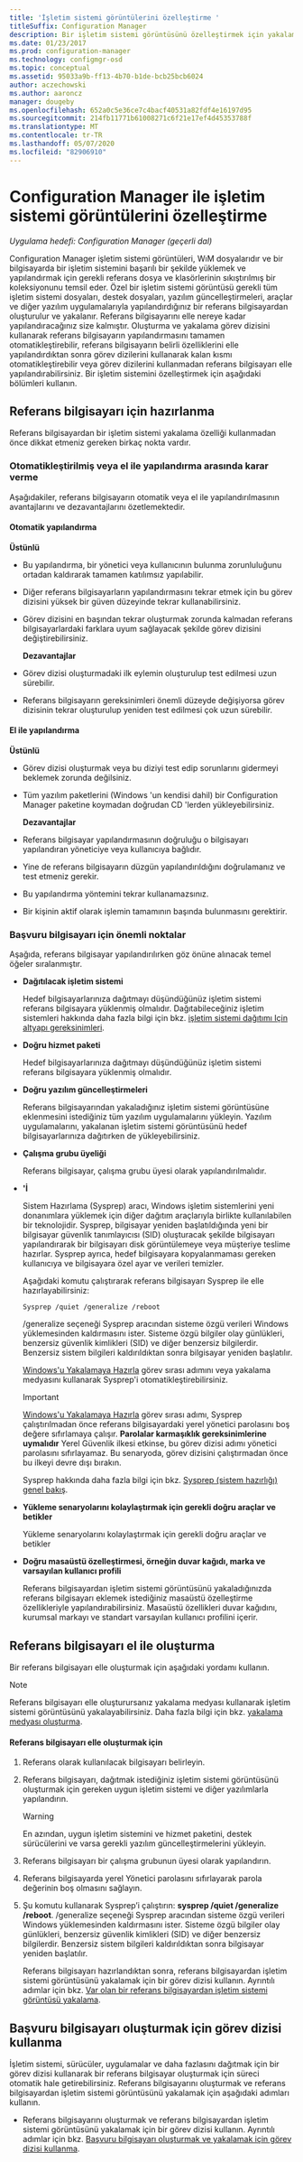 ```yaml
---
title: 'İşletim sistemi görüntülerini özelleştirme '
titleSuffix: Configuration Manager
description: Bir işletim sistemi görüntüsünü özelleştirmek için yakalama ve oluşturma görev dizilerini, el ile yapılandırmayı veya her ikisinin birleşimini kullanın.
ms.date: 01/23/2017
ms.prod: configuration-manager
ms.technology: configmgr-osd
ms.topic: conceptual
ms.assetid: 95033a9b-ff13-4b70-b1de-bcb25bcb6024
author: aczechowski
ms.author: aaroncz
manager: dougeby
ms.openlocfilehash: 652a0c5e36ce7c4bacf40531a82fdf4e16197d95
ms.sourcegitcommit: 214fb11771b61008271c6f21e17ef4d45353788f
ms.translationtype: MT
ms.contentlocale: tr-TR
ms.lasthandoff: 05/07/2020
ms.locfileid: "82906910"
---
```

# <a name="customize-operating-system-images-with-configuration-manager"></a>Configuration Manager ile işletim sistemi görüntülerini özelleştirme

*Uygulama hedefi: Configuration Manager (geçerli dal)*

Configuration Manager işletim sistemi görüntüleri, WıM dosyalarıdır ve bir bilgisayarda bir işletim sistemini başarılı bir şekilde yüklemek ve yapılandırmak için gerekli referans dosya ve klasörlerinin sıkıştırılmış bir koleksiyonunu temsil eder. Özel bir işletim sistemi görüntüsü gerekli tüm işletim sistemi dosyaları, destek dosyaları, yazılım güncelleştirmeleri, araçlar ve diğer yazılım uygulamalarıyla yapılandırdığınız bir referans bilgisayardan oluşturulur ve yakalanır. Referans bilgisayarını elle nereye kadar yapılandıracağınız size kalmıştır. Oluşturma ve yakalama görev dizisini kullanarak referans bilgisayarın yapılandırmasını tamamen otomatikleştirebilir, referans bilgisayarın belirli özelliklerini elle yapılandırdıktan sonra görev dizilerini kullanarak kalan kısmı otomatikleştirebilir veya görev dizilerini kullanmadan referans bilgisayarı elle yapılandırabilirsiniz. Bir işletim sistemini özelleştirmek için aşağıdaki bölümleri kullanın.

##  <a name="prepare-for-the--reference-computer"></a><a name="BKMK_PrepareReferenceComputer"></a>Referans bilgisayarı için hazırlanma  
 Referans bilgisayardan bir işletim sistemi yakalama özelliği kullanmadan önce dikkat etmeniz gereken birkaç nokta vardır.  

###  <a name="decide-between-an-automated-or-manual-configuration"></a><a name="BKMK_RefComputerDecide"></a>Otomatikleştirilmiş veya el ile yapılandırma arasında karar verme  
 Aşağıdakiler, referans bilgisayarın otomatik veya el ile yapılandırılmasının avantajlarını ve dezavantajlarını özetlemektedir.  

#### <a name="automated-configuration"></a>Otomatik yapılandırma  
 **Üstünlü**  

- Bu yapılandırma, bir yönetici veya kullanıcının bulunma zorunluluğunu ortadan kaldırarak tamamen katılımsız yapılabilir.  

- Diğer referans bilgisayarların yapılandırmasını tekrar etmek için bu görev dizisini yüksek bir güven düzeyinde tekrar kullanabilirsiniz.  

- Görev dizisini en başından tekrar oluşturmak zorunda kalmadan referans bilgisayarlardaki farklara uyum sağlayacak şekilde görev dizisini değiştirebilirsiniz.  

  **Dezavantajlar**  

- Görev dizisi oluşturmadaki ilk eylemin oluşturulup test edilmesi uzun sürebilir.  

- Referans bilgisayarın gereksinimleri önemli düzeyde değişiyorsa görev dizisinin tekrar oluşturulup yeniden test edilmesi çok uzun sürebilir.  

#### <a name="manual-configuration"></a>El ile yapılandırma  
 **Üstünlü**  

- Görev dizisi oluşturmak veya bu diziyi test edip sorunlarını gidermeyi beklemek zorunda değilsiniz.  

- Tüm yazılım paketlerini (Windows 'un kendisi dahil) bir Configuration Manager paketine koymadan doğrudan CD 'lerden yükleyebilirsiniz.  

  **Dezavantajlar**  

- Referans bilgisayar yapılandırmasının doğruluğu o bilgisayarı yapılandıran yöneticiye veya kullanıcıya bağlıdır.  

- Yine de referans bilgisayarın düzgün yapılandırıldığını doğrulamanız ve test etmeniz gerekir.  

- Bu yapılandırma yöntemini tekrar kullanamazsınız.  

- Bir kişinin aktif olarak işlemin tamamının başında bulunmasını gerektirir.  

###  <a name="considerations-for-the-reference-computer"></a><a name="BKMK_RefComputerConsiderations"></a>Başvuru bilgisayarı için önemli noktalar  
 Aşağıda, referans bilgisayar yapılandırılırken göz önüne alınacak temel öğeler sıralanmıştır.  

-   **Dağıtılacak işletim sistemi**  

     Hedef bilgisayarlarınıza dağıtmayı düşündüğünüz işletim sistemi referans bilgisayara yüklenmiş olmalıdır. Dağıtabileceğiniz işletim sistemleri hakkında daha fazla bilgi için bkz. [işletim sistemi dağıtımı Için altyapı gereksinimleri](../plan-design/infrastructure-requirements-for-operating-system-deployment.md).  

-   **Doğru hizmet paketi**  

     Hedef bilgisayarlarınıza dağıtmayı düşündüğünüz işletim sistemi referans bilgisayara yüklenmiş olmalıdır.  

-   **Doğru yazılım güncelleştirmeleri**  

     Referans bilgisayarından yakaladığınız işletim sistemi görüntüsüne eklenmesini istediğiniz tüm yazılım uygulamalarını yükleyin. Yazılım uygulamalarını, yakalanan işletim sistemi görüntüsünü hedef bilgisayarlarınıza dağıtırken de yükleyebilirsiniz.  

-   **Çalışma grubu üyeliği**  

     Referans bilgisayar, çalışma grubu üyesi olarak yapılandırılmalıdır.  

-   **'İ**  

     Sistem Hazırlama (Sysprep) aracı, Windows işletim sistemlerini yeni donanımlara yüklemek için diğer dağıtım araçlarıyla birlikte kullanılabilen bir teknolojidir. Sysprep, bilgisayar yeniden başlatıldığında yeni bir bilgisayar güvenlik tanımlayıcısı (SID) oluşturacak şekilde bilgisayarı yapılandırarak bir bilgisayarı disk görüntülemeye veya müşteriye teslime hazırlar. Sysprep ayrıca, hedef bilgisayara kopyalanmaması gereken kullanıcıya ve bilgisayara özel ayar ve verileri temizler.  

     Aşağıdaki komutu çalıştırarak referans bilgisayarı Sysprep ile elle hazırlayabilirsiniz:  

     `Sysprep /quiet /generalize /reboot`  

     /generalize seçeneği Sysprep aracından sisteme özgü verileri Windows yüklemesinden kaldırmasını ister. Sisteme özgü bilgiler olay günlükleri, benzersiz güvenlik kimlikleri (SID) ve diğer benzersiz bilgilerdir. Benzersiz sistem bilgileri kaldırıldıktan sonra bilgisayar yeniden başlatılır.  

     [Windows'u Yakalamaya Hazırla](../understand/task-sequence-steps.md#BKMK_PrepareWindowsforCapture) görev sırası adımını veya yakalama medyasını kullanarak Sysprep'i otomatikleştirebilirsiniz.  

    > [!IMPORTANT]  
    >  [Windows'u Yakalamaya Hazırla](../understand/task-sequence-steps.md#BKMK_PrepareWindowsforCapture) görev sırası adımı, Sysprep çalıştırılmadan önce referans bilgisayardaki yerel yönetici parolasını boş değere sıfırlamaya çalışır. **Parolalar karmaşıklık gereksinimlerine uymalıdır** Yerel Güvenlik ilkesi etkinse, bu görev dizisi adımı yönetici parolasını sıfırlayamaz. Bu senaryoda, görev dizisini çalıştırmadan önce bu ilkeyi devre dışı bırakın.  

     Sysprep hakkında daha fazla bilgi için bkz. [Sysprep (sistem hazırlığı) genel bakış](https://docs.microsoft.com/windows-hardware/manufacture/desktop/sysprep--system-preparation--overview).  

-   **Yükleme senaryolarını kolaylaştırmak için gerekli doğru araçlar ve betikler**  

     Yükleme senaryolarını kolaylaştırmak için gerekli doğru araçlar ve betikler  

-   **Doğru masaüstü özelleştirmesi, örneğin duvar kağıdı, marka ve varsayılan kullanıcı profili**  

     Referans bilgisayardan işletim sistemi görüntüsünü yakaladığınızda referans bilgisayarı eklemek istediğiniz masaüstü özelleştirme özellikleriyle yapılandırabilirsiniz. Masaüstü özellikleri duvar kağıdını, kurumsal markayı ve standart varsayılan kullanıcı profilini içerir.  

##  <a name="manually-build-a-reference-computer"></a><a name="BKMK_ManuallyBuildReference"></a>Referans bilgisayarı el ile oluşturma  
 Bir referans bilgisayarı elle oluşturmak için aşağıdaki yordamı kullanın.  

> [!NOTE]  
>  Referans bilgisayarı elle oluşturursanız yakalama medyası kullanarak işletim sistemi görüntüsünü yakalayabilirsiniz. Daha fazla bilgi için bkz. [yakalama medyası oluşturma](../deploy-use/create-capture-media.md).  

#### <a name="to-manually-build-the-reference-computer"></a>Referans bilgisayarı elle oluşturmak için  

1. Referans olarak kullanılacak bilgisayarı belirleyin.  

2. Referans bilgisayarı, dağıtmak istediğiniz işletim sistemi görüntüsünü oluşturmak için gereken uygun işletim sistemi ve diğer yazılımlarla yapılandırın.  

   > [!WARNING]  
   >  En azından, uygun işletim sistemini ve hizmet paketini, destek sürücülerini ve varsa gerekli yazılım güncelleştirmelerini yükleyin.  

3. Referans bilgisayarı bir çalışma grubunun üyesi olarak yapılandırın.  

4. Referans bilgisayarda yerel Yönetici parolasını sıfırlayarak parola değerinin boş olmasını sağlayın.  

5. Şu komutu kullanarak Sysprep’i çalıştırın: **sysprep /quiet /generalize /reboot**. /generalize seçeneği Sysprep aracından sisteme özgü verileri Windows yüklemesinden kaldırmasını ister. Sisteme özgü bilgiler olay günlükleri, benzersiz güvenlik kimlikleri (SID) ve diğer benzersiz bilgilerdir. Benzersiz sistem bilgileri kaldırıldıktan sonra bilgisayar yeniden başlatılır.  

   Referans bilgisayarı hazırlandıktan sonra, referans bilgisayardan işletim sistemi görüntüsünü yakalamak için bir görev dizisi kullanın.  Ayrıntılı adımlar için bkz. [Var olan bir referans bilgisayardan işletim sistemi görüntüsü yakalama](../deploy-use/create-a-task-sequence-to-capture-an-operating-system.md#BKMK_CaptureExistingRefComputer).  

##  <a name="use-a-task-sequence-to-build-a-reference-computer"></a><a name="BKMK_UseTSToBuildReference"></a>Başvuru bilgisayarı oluşturmak için görev dizisi kullanma  
 İşletim sistemi, sürücüler, uygulamalar ve daha fazlasını dağıtmak için bir görev dizisi kullanarak bir referans bilgisayar oluşturmak için süreci otomatik hale getirebilirsiniz.  Referans bilgisayarını oluşturmak ve referans bilgisayardan işletim sistemi görüntüsünü yakalamak için aşağıdaki adımları kullanın.  

-   Referans bilgisayarını oluşturmak ve referans bilgisayardan işletim sistemi görüntüsünü yakalamak için bir görev dizisi kullanın.  Ayrıntılı adımlar için bkz. [Başvuru bilgisayarı oluşturmak ve yakalamak için görev dizisi kullanma](../deploy-use/create-a-task-sequence-to-capture-an-operating-system.md#BKMK_BuildCaptureTS).  
